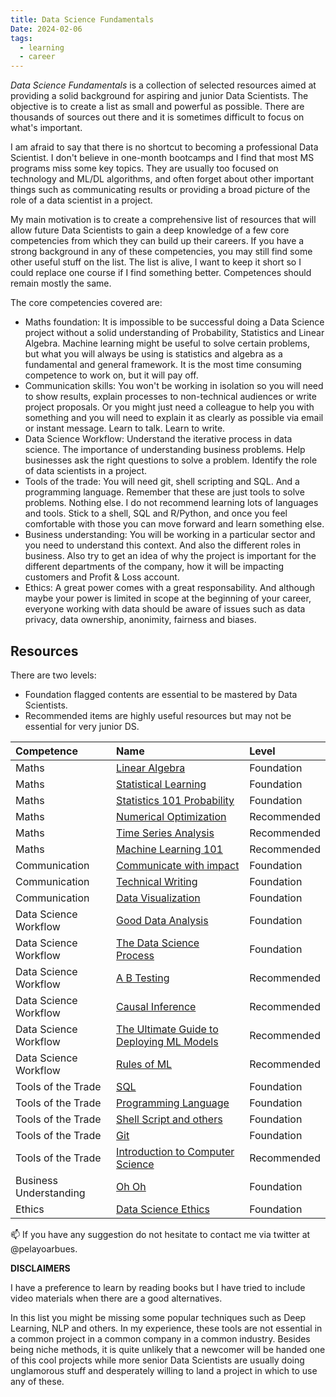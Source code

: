 ```yaml
---
title: Data Science Fundamentals
Date: 2024-02-06
tags:
  - learning
  - career
---
```


*Data Science Fundamentals* is a collection of selected resources aimed at providing a solid background for aspiring and junior Data Scientists. The objective is to create a list as small and powerful as possible. There are thousands of sources out there and it is sometimes difficult to focus on what's important.

I am afraid to say that there is no shortcut to becoming a professional Data Scientist. I don't believe in one-month bootcamps and I find that most MS programs miss some key topics. They are usually too focused on technology and ML/DL algorithms, and often forget about other important things such as communicating results or providing a broad picture of the role of a data scientist in a project.

My main motivation is to create a comprehensive list of resources that will allow future Data Scientists to gain a deep knowledge of a few core competencies from which they can build up their careers. If you have a strong background in any of these competencies, you may still find some other useful stuff on the list. The list is alive, I want to keep it short so I could replace one course if I find something better. Competences should remain mostly the same.

The core competencies covered are:

- Maths foundation: It is impossible to be successful doing a Data Science project without a solid understanding of Probability, Statistics and Linear Algebra. Machine learning might be useful to solve certain problems, but what you will always be using is statistics and algebra as a fundamental and general framework. It is the most time consuming competence to work on, but it will pay off.
- Communication skills: You won't be working in isolation so you will need to show results, explain processes to non-technical audiences or write project proposals. Or you might just need a colleague to help you with something and you will need to explain it as clearly as possible via email or instant message. Learn to talk. Learn to write.
- Data Science Workflow: Understand the iterative process in data science. The importance of understanding business problems. Help businesses ask the right questions to solve a problem. Identify the role of data scientists in a project.
- Tools of the trade: You will need git, shell scripting and SQL. And a programming language. Remember that these are just tools to solve problems. Nothing else. I do not recommend learning lots of languages and tools. Stick to a shell, SQL and R/Python, and once you feel comfortable with those you can move forward and learn something else.
- Business understanding: You will be working in a particular sector and you need to understand this context. And also the different roles in business. Also try to get an idea of why the project is important for the different departments of the company, how it will be impacting customers and Profit & Loss account.
- Ethics: A great power comes with a great responsability. And although maybe your power is limited in scope at the beginning of your career, everyone working with data should be aware of issues such as data privacy, data ownership, anonimity, fairness and biases.

## Resources

There are two levels: 

- Foundation flagged contents are essential to be mastered by Data Scientists.
- Recommended items are highly useful resources but may not be essential for very junior DS.

| Competence             | Name                                                                                                                                                              | Level       |
|:---------------------- |:----------------------------------------------------------------------------------------------------------------------------------------------------------------- |:----------- |
| Maths                  | [Linear Algebra](attachments/Data%20Science%20Fundamentals/Resources/Linear%20Algebra.md)                                                                 | Foundation  |
| Maths                  | [Statistical Learning](attachments/Data%20Science%20Fundamentals/Resources/Statistical%20Learning.md)                                                     | Foundation  |
| Maths                  | [Statistics 101 Probability](attachments/Data%20Science%20Fundamentals/Resources/Statistics%20101%20Probability.md)                                       | Foundation  |
| Maths                  | [Numerical Optimization](attachments/Data%20Science%20Fundamentals/Resources/Numerical%20Optimization.md)                                           | Recommended |
| Maths                  | [Time Series Analysis](attachments/Data%20Science%20Fundamentals/Resources/Time%20Series%20Analysis.md)                                                   | Recommended |
| Maths                  | [Machine Learning 101](attachments/Data%20Science%20Fundamentals/Resources/Machine%20Learning%20101.md)                                                   | Recommended |
| Communication          | [Communicate with impact](attachments/Data%20Science%20Fundamentals/Resources/Communicate%20with%20impact.md)                                             | Foundation  |
| Communication          | [Technical Writing](attachments/Data%20Science%20Fundamentals/Resources/Technical%20Writing.md)                                                           | Foundation  |
| Communication          | [Data Visualization](attachments/Data%20Science%20Fundamentals/Resources/Data%20Visualization.md)                                                         | Foundation  |
| Data Science Workflow  | [Good Data Analysis](attachments/Data%20Science%20Fundamentals/Resources/Good%20Data%20Analysis.md)                                                       | Foundation  |
| Data Science Workflow  | [The Data Science Process](attachments/Data%20Science%20Fundamentals/Resources/The%20Data%20Science%20Process.md)                                         | Foundation  |
| Data Science Workflow  | [A B Testing](attachments/Data%20Science%20Fundamentals/Resources/A%20B%20Testing.md)                                                                     | Recommended |
| Data Science Workflow  | [Causal Inference](attachments/Data%20Science%20Fundamentals/Resources/Causal%20Inference.md)                                                       | Recommended |                                                                    
| Data Science Workflow  | [The Ultimate Guide to Deploying ML Models](attachments/Data%20Science%20Fundamentals/Resources/The%20Ultimate%20Guide%20to%20Deploying%20ML%20Models.md) | Recommended |
| Data Science Workflow  | [Rules of ML](attachments/Data%20Science%20Fundamentals/Resources/Rules%20of%20ML.md)                                                                     | Recommended |
| Tools of the Trade     | [SQL](attachments/Data%20Science%20Fundamentals/Resources/SQL.md)                                                                                         | Foundation  |
| Tools of the Trade     | [Programming Language](attachments/Data%20Science%20Fundamentals/Resources/Programming%20Language.md)                                                     | Foundation  |
| Tools of the Trade     | [Shell Script and others](attachments/Data%20Science%20Fundamentals/Resources/Shell%20Script%20and%20others.md)                                           | Foundation  |
| Tools of the Trade     | [Git](attachments/Data%20Science%20Fundamentals/Resources/Git.md)                                                                                         | Foundation  |
| Tools of the Trade     | [Introduction to Computer Science](attachments/Data%20Science%20Fundamentals/Resources/Introduction%20to%20Computer%20Science.md)                         | Recommended |
| Business Understanding | [Oh Oh](attachments/Data%20Science%20Fundamentals/Resources/Oh%20Oh.md)                                                                                   | Foundation  |
| Ethics                 | [Data Science Ethics](attachments/Data%20Science%20Fundamentals/Resources/Data%20Science%20Ethics.md)                                                     | Foundation  |


📫 If you have any suggestion do not hesitate to contact me via twitter at @pelayoarbues. 

**DISCLAIMERS**

I have a preference to learn by reading books but I have tried to include video materials when there are a good alternatives. 

In this list you might be missing some popular techniques such as Deep Learning, NLP and others. In my experience, these tools are not essential in a common project in a common company in a common industry. Besides being niche methods, it is quite unlikely that a newcomer will be handed one of this cool projects while more senior Data Scientists are usually doing unglamorous stuff and desperately willing to land a project in which to use any of these.